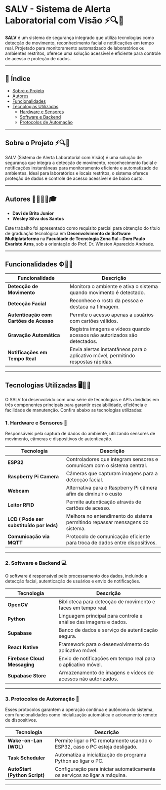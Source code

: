# SALV - Sistema de Alerta Laboratorial com Visão ⚡🔍📡

**SALV** é um sistema de segurança integrado que utiliza tecnologias como detecção de movimento, reconhecimento facial e notificações em tempo real. Projetado para monitoramento automatizado de laboratórios ou ambientes restritos, oferece uma solução acessível e eficiente para controle de acesso e proteção de dados.

---

## 🚀 Índice

- [Sobre o Projeto](#sobre-o-projeto-)
- [Autores](#autores-)
- [Funcionalidades](#funcionalidades-)
- [Tecnologias Utilizadas](#tecnologias-utilizadas-)
  - [Hardware e Sensores](#hardware-e-sensores)
  - [Software e Backend](#software-e-backend)
  - [Protocolos de Automação](#protocolos-de-automação)
  
---

## Sobre o Projeto ⚡🔍📡

SALV (Sistema de Alerta Laboratorial com Visão) é uma solução de segurança que integra a detecção de movimento, reconhecimento facial e notificações instantâneas para monitoramento eficiente e automatizado de ambientes. Ideal para laboratórios e locais restritos, o sistema oferece proteção de dados e controle de acesso acessível e de baixo custo.

---

## Autores 👨‍💻👨‍💻🎓

- **Davi de Brito Junior**
- **Wesley Silva dos Santos**

Este trabalho foi apresentado como requisito parcial para obtenção do título de graduação tecnológica em **Desenvolvimento de Software Multiplataforma** na **Faculdade de Tecnologia Zona Sul – Dom Paulo Evaristo Arns**, sob a orientação do Prof. Dr. Winston Aparecido Andrade.

---

## Funcionalidades ⚙️📲🔔

| **Funcionalidade**                | **Descrição**                                                                                  |
|------------------------------------|-----------------------------------------------------------------------------------------------|
| **Detecção de Movimento**          | Monitora o ambiente e ativa o sistema quando movimento é detectado.                           |
| **Detecção Facial**                | Reconhece o rosto da pessoa e destaca na filmagem.                                            |
| **Autenticação com Cartões de Acesso** | Permite o acesso apenas a usuários com cartões válidos.                                   |
| **Gravação Automática**            | Registra imagens e vídeos quando acessos não autorizados são detectados.                      |
| **Notificações em Tempo Real**    | Envia alertas instantâneos para o aplicativo móvel, permitindo respostas rápidas.              |


---

## Tecnologias Utilizadas 🖥️📡🤖

O SALV foi desenvolvido com uma série de tecnologias e APIs divididas em três componentes principais para garantir escalabilidade, eficiência e facilidade de manutenção. Confira abaixo as tecnologias utilizadas:

### 1. **Hardware e Sensores** 📡

Responsáveis pela captura de dados do ambiente, utilizando sensores de movimento, câmeras e dispositivos de autenticação.

| **Tecnologia**              | **Descrição**                                                               |
|-----------------------------|----------------------------------------------------------------------------|
| **ESP32**                   | Controladores que integram sensores e comunicam com o sistema central.      |
| **Raspberry Pi Camera**     | Câmeras que capturam imagens para a detecção facial.                        |
| **Webcam**                  | Alternativa para o Raspberry Pi câmera afim de diminuir o custo             |
| **Leitor RFID**             | Permite autenticação através de cartões de acesso.                          |
| **LCD ( Pode ser substituído por leds)**                     | Melhora no entendimento do sistema permitindo repassar mensagens do sistema.|
| **Comunicação via MQTT**    | Protocolo de comunicação eficiente para troca de dados entre dispositivos.  |

---

### 2. **Software e Backend** 💻

O software é responsável pelo processamento dos dados, incluindo a detecção facial, autenticação de usuários e envio de notificações.

| **Tecnologia**              | **Descrição**                                                               |
|-----------------------------|----------------------------------------------------------------------------|
| **OpenCV**                  | Biblioteca para detecção de movimento e faces em tempo real.                |
| **Python**                  | Linguagem principal para controle e análise das imagens e dados.           |
| **Supabase**                | Banco de dados e serviço de autenticação segura.                            |
| **React Native**            | Framework para o desenvolvimento do aplicativo móvel.                       |
| **Firebase Cloud Messaging**| Envio de notificações em tempo real para o aplicativo móvel.               |
| **Supabase Store**          | Armazenamento de imagens e vídeos de acessos não autorizados.               |

---

### 3. **Protocolos de Automação** 🔄

Esses protocolos garantem a operação contínua e autônoma do sistema, com funcionalidades como inicialização automática e acionamento remoto de dispositivos.

| **Tecnologia**           | **Descrição**                                                               |
|--------------------------|----------------------------------------------------------------------------|
| **Wake-on-Lan (WOL)**     | Permite ligar o PC remotamente usando o ESP32, caso o PC esteja desligado. |
| **Task Scheduler**        | Automatiza a inicialização do programa Python ao ligar o PC.                |
| **AutoStart (Python Script)** | Configuração para iniciar automaticamente os serviços ao ligar a máquina. |

---

